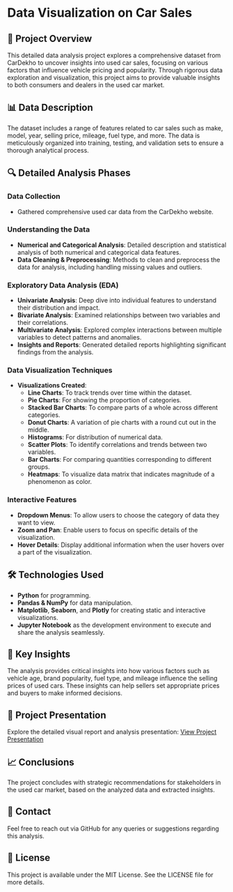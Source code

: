 # Data Visualization on Car Sales

## 🚀 Project Overview
This detailed data analysis project explores a comprehensive dataset from CarDekho to uncover insights into used car sales, focusing on various factors that influence vehicle pricing and popularity. Through rigorous data exploration and visualization, this project aims to provide valuable insights to both consumers and dealers in the used car market.

## 📊 Data Description
The dataset includes a range of features related to car sales such as make, model, year, selling price, mileage, fuel type, and more. The data is meticulously organized into training, testing, and validation sets to ensure a thorough analytical process.

## 🔍 Detailed Analysis Phases

### Data Collection
- Gathered comprehensive used car data from the CarDekho website.

### Understanding the Data
- **Numerical and Categorical Analysis**: Detailed description and statistical analysis of both numerical and categorical data features.
- **Data Cleaning & Preprocessing**: Methods to clean and preprocess the data for analysis, including handling missing values and outliers.

### Exploratory Data Analysis (EDA)
- **Univariate Analysis**: Deep dive into individual features to understand their distribution and impact.
- **Bivariate Analysis**: Examined relationships between two variables and their correlations.
- **Multivariate Analysis**: Explored complex interactions between multiple variables to detect patterns and anomalies.
- **Insights and Reports**: Generated detailed reports highlighting significant findings from the analysis.

### Data Visualization Techniques
- **Visualizations Created**:
  - **Line Charts**: To track trends over time within the dataset.
  - **Pie Charts**: For showing the proportion of categories.
  - **Stacked Bar Charts**: To compare parts of a whole across different categories.
  - **Donut Charts**: A variation of pie charts with a round cut out in the middle.
  - **Histograms**: For distribution of numerical data.
  - **Scatter Plots**: To identify correlations and trends between two variables.
  - **Bar Charts**: For comparing quantities corresponding to different groups.
  - **Heatmaps**: To visualize data matrix that indicates magnitude of a phenomenon as color.

### Interactive Features
- **Dropdown Menus**: To allow users to choose the category of data they want to view.
- **Zoom and Pan**: Enable users to focus on specific details of the visualization.
- **Hover Details**: Display additional information when the user hovers over a part of the visualization.

## 🛠 Technologies Used
- **Python** for programming.
- **Pandas & NumPy** for data manipulation.
- **Matplotlib**, **Seaborn**, and **Plotly** for creating static and interactive visualizations.
- **Jupyter Notebook** as the development environment to execute and share the analysis seamlessly.

## 📝 Key Insights
The analysis provides critical insights into how various factors such as vehicle age, brand popularity, fuel type, and mileage influence the selling prices of used cars. These insights can help sellers set appropriate prices and buyers to make informed decisions.

## 🎥 Project Presentation
Explore the detailed visual report and analysis presentation:
[View Project Presentation](https://www.canva.com/design/DAGdc5uNG-I/zvpRDTIICQ7xYMRJ4WFTeA/view?utm_content=DAGdc5uNG-I&utm_campaign=designshare&utm_medium=link2&utm_source=uniquelinks&utlId=h8d8fce15c3)

## 📈 Conclusions
The project concludes with strategic recommendations for stakeholders in the used car market, based on the analyzed data and extracted insights.

## 📩 Contact
Feel free to reach out via GitHub for any queries or suggestions regarding this analysis.

## 📄 License
This project is available under the MIT License. See the LICENSE file for more details.
